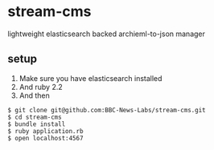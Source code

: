 # stream-cms
lightweight elasticsearch backed archieml-to-json manager

## setup

1. Make sure you have elasticsearch installed
2. And ruby 2.2
3. And then
 
```
$ git clone git@github.com:BBC-News-Labs/stream-cms.git
$ cd stream-cms
$ bundle install
$ ruby application.rb
$ open localhost:4567
```
